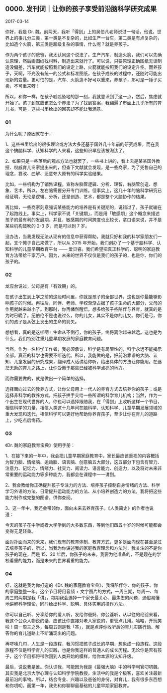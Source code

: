 ## 0000. 发刊词｜让你的孩子享受前沿脑科学研究成果

2017-03-14

你好，我是 Dr. 魏。前两天，我听「得到」上的吴伯凡老师说过一句话，他说，世界上的事儿分三类，第一类是不复杂的，比如生产一台车，第二类是有点复杂的，比如造个火箭，第三类是超级复杂的事情，什么呢？就是养孩子。

作为两个孩子的爸爸，我太认同这个说法了。生产汽车、制造火箭，我们可以先确认原理，然后画图纸找材料，制造出来就行了。可以说，只要原理正确图纸无误制造没偏差，汽车就能按照我们的设定上路，火箭就能按照我们的设定升空。而养孩子，天啊，不光没有统一的公式和标准图纸，在孩子成长的过程中，还随时可能出现新的变量。更可怕的是，汽车、火箭造不好可以重来，养孩子，那可是一锤子买卖，不可重来呀！

所以，和你一样，在孩子呱呱坠地的那一刻，我就意识到了这一点，然后，焦虑就开始了。孩子到底应该怎么个养法？为了找到答案，我翻遍了市面上几乎所有的育儿书，可是，这些书里给出的回答却不能让我满意。

### 01

为什么呢？原因就在于…

1、这些书里给出的很多理论或方法大多还基于国外几十年前的研究成果，而在我这个搞脑科学、认知科学的人来看，这些知识早应该被淘汰了。

2、如果只是一些落后的观点方法也就罢了，一些书上讲的，看上去是某某国外教授、权威育儿专家提出来的，但查下文献就会发现，是一些商家，为了兜售自己的理念，篡改、曲解、恶意夸大原有的科学实验结果。

比如，一些机构为了销售课程，宣称左脑管逻辑、分析、理智，右脑管创造、想象、艺术，所以，左右脑需要分开专门训练。但事实上，这几十年的脑科学研究已经证明，无论是逻辑、分析，还是创造、艺术，都是整个大脑协作的结果。

再比如，一些商家刻意强调某些能力的培养是有关键期的，说错过了，孩子就输在了起跑线上。事实上，科学家不说「关键期」，而是用「敏感期」这个概念来描述孩子的最有利的发展期。并且，敏感期的时间跨度也比较长，拿口语来说，并不是某些机构鼓吹的 2-3 岁，而是可以到 7 岁。

没办法，当我发现无法从现有的信息中获得帮助，我就只好和我的科学家朋友们一起，支个摊子自己来做了，所以从 2015 年开始，我们创办了一个基于脑科学、认知科学的儿童早期教育平台 —— 爱贝睿。我们希望把真正科学的、聪明的家庭教育方法带给千家万户。因为，未来的世界不仅仅是我们的孩子的，也是你、你们的孩子的。

### 02

龙应台说过，父母是有「有效期」的。

在孩子出生到上学之前的这段时间里，你就是孩子的全部世界，这也是你最能够影响孩子的时候。再往后，同伴、老师、学校渐渐占据了孩子生命的大部分，父母的作用就越来越小了。到那时，你再幡然醒悟，想多给孩子些陪伴与养育，就真的是为时已晚了。纪伯伦不是也说过么，你的儿女，其实不是你的儿女。你们是弓，你们的孩子是从弦上发出的生命的箭矢。

想想看，真的是这样啊！生命从不倒行，你的孩子，终将离你越来越远。这也是为什么，我们特别注重儿童早期发展的家庭教育问题。

当然，作为一名科学工作者，我必须承认，科学是有局限性的，科学永远不能揭示全部，真正的科学也需要不断迭代。所以，我能做的是，把前沿靠谱的大脑、认知、儿童发展的研究成果，翻译成人话讲给你听，给出具体的方法让你能用。在迷茫无助的育儿之路上，让你受惠于那些已经被科学点亮的地方。

而你需要做的，就是做出一个简单的选择。

选择面向过去的教养方式，让你父母用上一代人的养育方式去培养你的孩子；或是选择非科学的教养方式，把孩子拱手交给一些所谓的科学育儿机构；当然，作为一个出生在现代世界的人，你也可以选择跟随我，在「得到」上收听这样一个节目，相信科学的力量，相信人类这十几年间在脑科学、认知科学、儿童早期发展领域的重大发现和迭代，相信科学可以更好地帮助你养育孩子，至少让你在育儿的道路上，少吃点后悔药。

### 03

《Dr. 魏的家庭教育宝典》使用手册：

1、在接下来的一年中，我会把儿童早期家庭教育中，家长最应该重视的内容概括为智力脑、情绪脑、运动脑、语言脑、创意脑五大部分，这五部分下包含有智力、注意力、记忆力、情绪力、社交力、阅读力、语言能力、创造力，以及将对未来非常重要的运动能力等多种能力，我都会在课程中一一讲到。

2、我会教给你正确提升孩子专注力的方法、培养孩子控制自身情绪的方法、科学学习外语的方法、日常提升运动能力的方法、从小培养创造力的方法，我将把这些能力制作成完整的图谱，供你查阅。

3、这一年中，我还会带领你，面向未来去养育孩子。《人类简史》的作者也说道：

今天的孩子在中学或者大学学到的大多数东西，等到他们四五十岁的时候可能都会变得无足轻重。

面对扑面而来的未来，我们现有的教育体制、教育方式，更多是面向现在甚至是过去培养孩子的，所以，当我为你讲述我的家庭教育理念和方法时，我关注的不是你孩子的现在，而是 15、20 年后，你孩子的未来。我要为他准备的，不是现在的学校看重的能力，而是未来的世界看重的能力。

### 04

好，这就是我为你打造的《Dr. 魏的家庭教育宝典》，我将陪伴你、你的孩子、你的家庭整整一年。这个节目将用音频 + 文字图片的方式，一周三期，每周一、每周三的两期是我「讲」，每期我会选择一个家长最关心、最焦虑的问题，通俗易懂地讲解科学理论，同时给出科学、聪明、具体实用的操作方法。

你可以自己听、分享给你的爱人听，发给你爸妈、你公婆听，从以往的经验来看，我这个公众人物说的话，应该比你直接对老人家说的，更管点儿用。哈哈，开玩笑啦！周一周三之外，每周五则是我「答」，就是点评你收听后的育儿实践行动、解答你的育儿道路上不断涌现出的问题。

再啰嗦几句，人生是一段旅程，我习惯把孩子成长的早期，想象成一段旅程。这段旅程不仅是科学育儿的实践，也是你我这样的普通人的成长历程。无论你是否有孩子，这个节目都将带你回到人类开始的模样，给你本源的认知升级。

最后，说说我是谁。你认识我，可能因为我是《最强大脑》中的科学判官叨叨魏。其实我是北京大学心理与认知科学学院教授，生活中的我是个极客，喜欢关注最新最前沿的事物。所以，结合专业、兴趣以及爸爸的身份，对育儿，我有很多东西想和你叨叨。而第一年，我先和你聊聊最基础的儿童早期家庭教育。